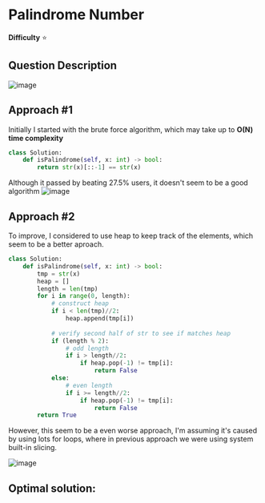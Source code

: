 # Palindrome Number

**Difficulty** :star:

## Question Description

![image](https://user-images.githubusercontent.com/53313027/167973518-d5acb59f-e0ef-4025-92b9-4d7d55a9881b.png)

## Approach #1

Initially I started with the brute force algorithm, which may take up to **O(N) time complexity**
```python
class Solution:
    def isPalindrome(self, x: int) -> bool:
        return str(x)[::-1] == str(x)
```

Although it passed by beating 27.5% users, it doesn't seem to be a good algorithm
![image](https://user-images.githubusercontent.com/53313027/167973738-03b78bee-c943-4733-908d-9647ef910a0b.png)

## Approach #2

To improve, I considered to use heap to keep track of the elements, which seem to be a better aproach.

``` python
class Solution:
    def isPalindrome(self, x: int) -> bool:
        tmp = str(x)
        heap = []
        length = len(tmp)
        for i in range(0, length):
            # construct heap
            if i < len(tmp)//2:            
                heap.append(tmp[i])
            
            # verify second half of str to see if matches heap
            if (length % 2):
                # odd length
                if i > length//2:
                    if heap.pop(-1) != tmp[i]:
                        return False
            else:
                # even length
                if i >= length//2:
                    if heap.pop(-1) != tmp[i]:
                        return False
        return True
```

However, this seem to be a even worse approach, I'm assuming it's caused by using lots for loops, where in previous approach we were using system built-in slicing.

![image](https://user-images.githubusercontent.com/53313027/167974860-31558c0d-da59-4f5f-9e26-05ee23acab08.png)


## Optimal solution:



